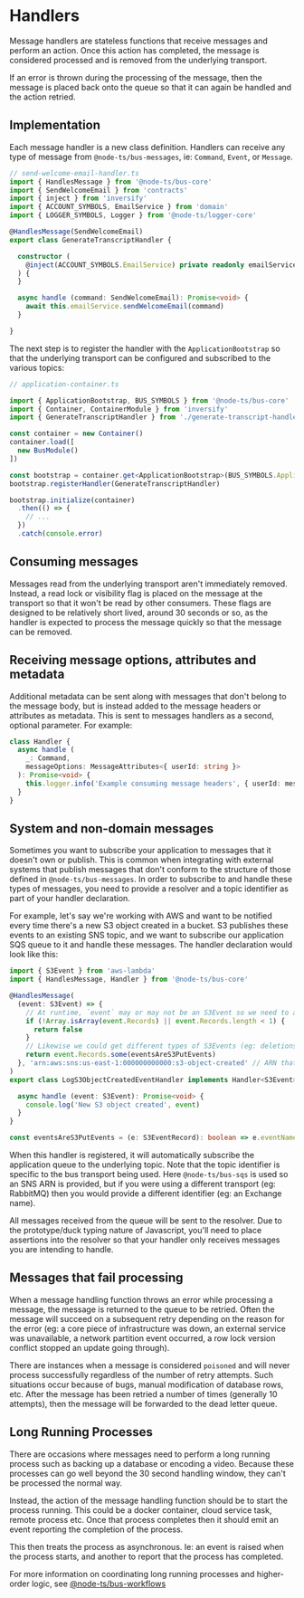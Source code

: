 # Handlers

Message handlers are stateless functions that receive messages and perform an action. Once this action has completed, the message is considered processed and is removed from the underlying transport.

If an error is thrown during the processing of the message, then the message is placed back onto the queue so that it can again be handled and the action retried.

## Implementation

Each message handler is a new class definition. Handlers can receive any type of message from `@node-ts/bus-messages`, ie: `Command`, `Event`, or `Message`. 

```typescript
// send-welcome-email-handler.ts
import { HandlesMessage } from '@node-ts/bus-core'
import { SendWelcomeEmail } from 'contracts'
import { inject } from 'inversify'
import { ACCOUNT_SYMBOLS, EmailService } from 'domain'
import { LOGGER_SYMBOLS, Logger } from '@node-ts/logger-core'

@HandlesMessage(SendWelcomeEmail)
export class GenerateTranscriptHandler {

  constructor (
    @inject(ACCOUNT_SYMBOLS.EmailService) private readonly emailService: EmailService
  ) {
  }

  async handle (command: SendWelcomeEmail): Promise<void> {
    await this.emailService.sendWelcomeEmail(command)
  }

}
```

The next step is to register the handler with the `ApplicationBootstrap` so that the underlying transport can be configured and subscribed to the various topics:

```typescript
// application-container.ts

import { ApplicationBootstrap, BUS_SYMBOLS } from '@node-ts/bus-core'
import { Container, ContainerModule } from 'inversify'
import { GenerateTranscriptHandler } from './generate-transcript-handler'

const container = new Container()
container.load([
  new BusModule()
])

const bootstrap = container.get<ApplicationBootstrap>(BUS_SYMBOLS.ApplicationBootstrap)
bootstrap.registerHandler(GenerateTranscriptHandler)

bootstrap.initialize(container)
  .then(() => {
    // ...
  })
  .catch(console.error)
```

## Consuming messages

Messages read from the underlying transport aren't immediately removed. Instead, a read lock or visibility flag is placed on the message at the transport so that it won't be read by other consumers. These flags are designed to be relatively short lived, around 30 seconds or so, as the handler is expected to process the message quickly so that the message can be removed. 

## Receiving message options, attributes and metadata

Additional metadata can be sent along with messages that don't belong to the message body, but is instead added to the message headers or attributes as metadata. This is sent to messages handlers as a second, optional parameter. For example:

```typescript
class Handler {
  async handle (
    _: Command,
    messageOptions: MessageAttributes<{ userId: string }>
  ): Promise<void> {
    this.logger.info('Example consuming message headers', { userId: messageOptions.attributes.userId })
  }
}

```

## System and non-domain messages

Sometimes you want to subscribe your application to messages that it doesn't own or publish. This is common when integrating with external systems that publish messages that don't conform to the structure of those defined in `@node-ts/bus-messages`. In order to subscribe to and handle these types of messages, you need to provide a resolver and a topic identifier as part of your handler declaration.

For example, let's say we're working with AWS and want to be notified every time there's a new S3 object created in a bucket. S3 publishes these events to an existing SNS topic, and we want to subscribe our application SQS queue to it and handle these messages. The handler declaration would look like this:

```typescript
import { S3Event } from 'aws-lambda'
import { HandlesMessage, Handler } from '@node-ts/bus-core'

@HandlesMessage(
  (event: S3Event) => {
    // At runtime, `event` may or may not be an S3Event so we need to assert
    if (!Array.isArray(event.Records) || event.Records.length < 1) {
      return false
    }
    // Likewise we could get different types of S3Events (eg: deletions)
    return event.Records.some(eventsAreS3PutEvents)
  }, 'arn:aws:sns:us-east-1:000000000000:s3-object-created' // ARN that identifies the topic to subscribe to
)
export class LogS3ObjectCreatedEventHandler implements Handler<S3Event> {

  async handle (event: S3Event): Promise<void> { 
    console.log('New S3 object created', event)
  }
}

const eventsAreS3PutEvents = (e: S3EventRecord): boolean => e.eventName === 'ObjectCreated:Put'
```

When this handler is registered, it will automatically subscribe the application queue to the underlying topic. Note that the topic identifier is specific to the bus transport being used. Here `@node-ts/bus-sqs` is used so an SNS ARN is provided, but if you were using a different transport (eg: RabbitMQ) then you would provide a different identifier (eg: an Exchange name).

All messages received from the queue will be sent to the resolver. Due to the prototype/duck typing nature of Javascript, you'll need to place assertions into the resolver so that your handler only receives messages you are intending to handle.

## Messages that fail processing

When a message handling function throws an error while processing a message, the message is returned to the queue to be retried. Often the message will succeed on a subsequent retry depending on the reason for the error (eg: a core piece of infrastructure was down, an external service was unavailable, a network partition event occurred, a row lock version conflict stopped an update going through).

There are instances when a message is considered `poisoned` and will never process successfully regardless of the number of retry attempts. Such situations occur because of bugs, manual modification of database rows, etc. After the message has been retried a number of times (generally 10 attempts), then the message will be forwarded to the dead letter queue. 

## Long Running Processes

There are occasions where messages need to perform a long running process such as backing up a database or encoding a video. Because these processes can go well beyond the 30 second handling window, they can't be processed the normal way.

Instead, the action of the message handling function should be to start the process running. This could be a docker container, cloud service task, remote process etc. Once that process completes then it should emit an event reporting the completion of the process. 

This then treats the process as asynchronous. Ie: an event is raised when the process starts, and another to report that the process has completed.

For more information on coordinating long running processes and higher-order logic, see [@node-ts/bus-workflows](/packages/bus-workflow/)